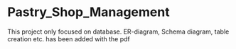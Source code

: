# Pastry_Shop_Management
This project only focused on database. ER-diagram, Schema diagram, table creation etc. has been added with the pdf
